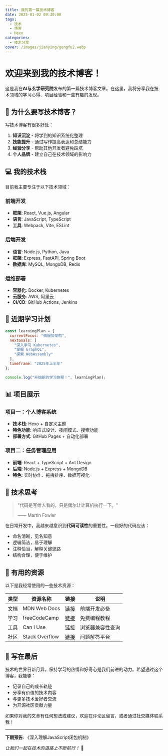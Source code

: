 ```yaml
---
title: 我的第一篇技术博客
date: 2025-01-02 09:30:00
tags: 
  - 技术
  - 博客
  - Hexo
categories:
  - 技术分享
cover: /images/jianying/gongfu2.webp
---
```


# 欢迎来到我的技术博客！

这是我在**AI与玄学研究院**发布的第一篇技术博客文章。在这里，我将分享我在技术领域的学习心得、项目经验和一些有趣的发现。

<!-- more -->

## 🚀 为什么要写技术博客？

写技术博客有很多好处：

1. **知识沉淀** - 将学到的知识系统化整理
2. **技能提升** - 通过写作提高表达和总结能力  
3. **经验分享** - 帮助其他开发者避免踩坑
4. **个人品牌** - 建立自己在技术领域的影响力

## 💻 我的技术栈

目前我主要专注于以下技术领域：

### 前端开发
- **框架**: React, Vue.js, Angular
- **语言**: JavaScript, TypeScript
- **工具**: Webpack, Vite, ESLint

### 后端开发  
- **语言**: Node.js, Python, Java
- **框架**: Express, FastAPI, Spring Boot
- **数据库**: MySQL, MongoDB, Redis

### 运维部署
- **容器化**: Docker, Kubernetes
- **云服务**: AWS, 阿里云
- **CI/CD**: GitHub Actions, Jenkins

## 🎯 近期学习计划

```javascript
const learningPlan = {
  currentFocus: "微服务架构",
  nextGoals: [
    "深入学习 Kubernetes",
    "掌握 GraphQL",
    "探索 WebAssembly"
  ],
  timeframe: "2025年上半年"
};

console.log("开始新的学习旅程！", learningPlan);
```

## 📊 项目展示

### 项目一：个人博客系统
- **技术栈**: Hexo + 自定义主题
- **特色功能**: 响应式设计、夜间模式、搜索功能
- **部署方式**: GitHub Pages + 自动化部署

### 项目二：任务管理应用
- **前端**: React + TypeScript + Ant Design
- **后端**: Node.js + Express + MongoDB
- **特色**: 实时协作、拖拽排序、数据可视化

## 🤔 技术思考

> "代码是写给人看的，只是偶尔让计算机执行一下。"
> 
> —— Martin Fowler

在日常开发中，我越来越意识到**代码可读性**的重要性。一段好的代码应该：

- 命名清晰，见名知意
- 逻辑简洁，易于理解
- 注释恰当，解释关键思路
- 结构合理，便于维护

## 🔗 有用的资源

以下是我经常使用的一些技术资源：

| 类型 | 资源名称 | 链接 | 说明 |
|------|----------|------|------|
| 文档 | MDN Web Docs | [链接](https://developer.mozilla.org/) | 前端开发必备 |
| 学习 | freeCodeCamp | [链接](https://www.freecodecamp.org/) | 免费编程教程 |
| 工具 | Can I Use | [链接](https://caniuse.com/) | 浏览器兼容性查询 |
| 社区 | Stack Overflow | [链接](https://stackoverflow.com/) | 问题解答平台 |

## 📝 写在最后

技术的世界日新月异，保持学习的热情和好奇心是我们前进的动力。希望通过这个博客，我能够：

- 记录自己的成长轨迹
- 分享有价值的技术内容  
- 与更多技术爱好者交流
- 为开源社区贡献力量

如果你对我的文章有任何想法或建议，欢迎在评论区留言，或者通过社交媒体联系我！

---

**下期预告**: 《深入理解JavaScript闭包机制》

*让我们一起在技术的道路上不断前行！* 🚀
